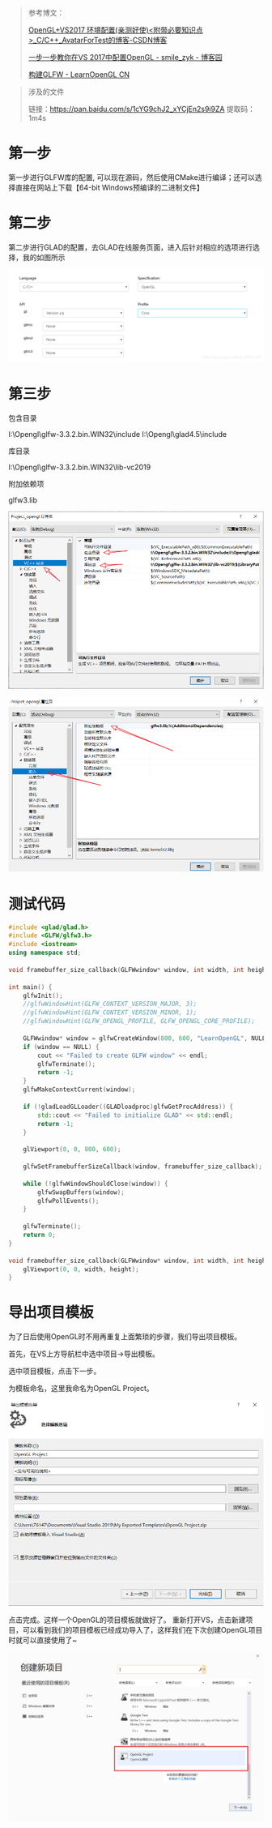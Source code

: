 > 参考博文：
>
> [OpenGL+VS2017 环境配置(亲测好使)<附带必要知识点>_C/C++_AvatarForTest的博客-CSDN博客](https://blog.csdn.net/AvatarForTest/article/details/79199807?depth_1-utm_source=distribute.pc_relevant.none-task&utm_source=distribute.pc_relevant.none-task)
>
> [一步一步教你在VS 2017中配置OpenGL - smile_zyk - 博客园](https://www.cnblogs.com/z-y-k/p/11637456.html)
>
> [构建GLFW - LearnOpenGL CN](https://learnopengl-cn.github.io/01%20Getting%20started/02%20Creating%20a%20window/)

> 涉及的文件
>
> 链接：https://pan.baidu.com/s/1cYG9chJ2_xYCjEn2s9i9ZA 
> 提取码：1m4s

# 第一步

 第一步进行GLFW库的配置, 可以现在源码，然后使用CMake进行编译；还可以选择直接在网站上下载【64-bit Windows预编译的二进制文件】 	



# 第二步

第二步进行GLAD的配置，去GLAD在线服务页面，进入后针对相应的选项进行选择，我的如图所示

![img](assets/2019082616405320.png)

# 第三步

包含目录

I:\Opengl\glfw-3.3.2.bin.WIN32\include
I:\Opengl\glad4.5\include

库目录

I:\Opengl\glfw-3.3.2.bin.WIN32\lib-vc2019

附加依赖项

glfw3.lib



![1583320587414](assets/1583320587414.png)

![1583320745132](assets/1583320745132.png)

# 测试代码

```c++
#include <glad/glad.h>
#include <GLFW/glfw3.h>
#include <iostream>
using namespace std;
 
void framebuffer_size_callback(GLFWwindow* window, int width, int height);
 
int main() {
	glfwInit();
	//glfwWindowHint(GLFW_CONTEXT_VERSION_MAJOR, 3);
	//glfwWindowHint(GLFW_CONTEXT_VERSION_MINOR, 1);
	//glfwWindowHint(GLFW_OPENGL_PROFILE, GLFW_OPENGL_CORE_PROFILE);
 
	GLFWwindow* window = glfwCreateWindow(800, 600, "LearnOpenGL", NULL, NULL);
	if (window == NULL) {
		cout << "Failed to create GLFW window" << endl;
		glfwTerminate();
		return -1;
	}
	glfwMakeContextCurrent(window);
 
	if (!gladLoadGLLoader((GLADloadproc)glfwGetProcAddress)) {
		std::cout << "Failed to initialize GLAD" << std::endl;
		return -1;
	}
 
	glViewport(0, 0, 800, 600);
 
	glfwSetFramebufferSizeCallback(window, framebuffer_size_callback);
 
	while (!glfwWindowShouldClose(window)) {
		glfwSwapBuffers(window);
		glfwPollEvents();
	}
 
	glfwTerminate();
	return 0;
}
 
void framebuffer_size_callback(GLFWwindow* window, int width, int height) {
	glViewport(0, 0, width, height);
}
```



# 导出项目模板

为了日后使用OpenGL时不用再重复上面繁琐的步骤，我们导出项目模板。

首先，在VS上方导航栏中选中项目->导出模板。 

选中项目模板，点击下一步。

为模板命名，这里我命名为OpenGL Project。 

![1583321280150](assets/1583321280150.png)

点击完成。这样一个OpenGL的项目模板就做好了。
重新打开VS，点击新建项目，可以看到我们的项目模板已经成功导入了，这样我们在下次创建OpenGL项目时就可以直接使用了~ 



![1583321570850](assets/1583321570850.png)